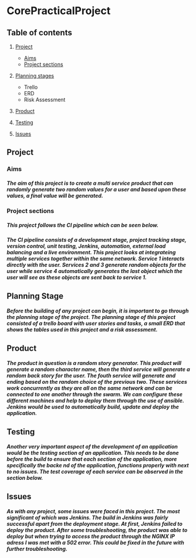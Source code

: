 # **CorePracticalProject**

## **Table of contents**

1. [Project](#project) 
    - [Aims](#aims) 
    - [Project sections](#project-sections)

2. [Planning stages](#planning-stage)
    - Trello
    - ERD
    - Risk Assessment

3. [Product](#product)

4. [Testing](#testing)

5. [Issues](#issues)

## **Project**
### Aims
##### The aim of this project is to create a multi service product that can randomly generate two random values for a user and based upon these values, a final value will be generated.

### Project sections 
##### This project follows the CI pipeline which can be seen below. 

##### The CI pipeline consists of a development stage, project tracking stage, version control, unit testing, Jenkins, automation, external load balancing and a live environment. This project looks at integrateing multiple services together within the same network. Service 1 interacts directly with the user. Services 2 and 3 generate random objects for the user while service 4 automatically generates the last object which the user will see as these objects are sent back to service 1. 

## Planning Stage
##### Before the building of any project can begin, it is important to go through the planning stage of the project. The planning stage of this project consisted of a trello board with user stories and tasks, a small ERD that shows the tables used in this project and a risk assessment. 

## **Product**
##### The product in question is a random story generator. This product will generate a random character name, then the third service will generate a random back story for the user. The fouth service will generate and ending based on the random choice of the previous two. These services work concurrently as they are all on the same network and can be connected to one another through the swarm. We can configure these different machines and help to deploy them through the use of ansible. Jenkins would be used to automatically build, update and deploy the application.

## Testing
##### Another very important aspect of the development of an application would be the testing section of an application. This needs to be done before the build to ensure that each section of the application, more specifically the backe nd of the application, functions properly with next to no issues. The test coverage of each service can be observed in the section below. 

## Issues 
##### As with any project, some issues were faced in this project. The most significant of which was Jenkins. The build in Jenkins was fairly successful apart from the deployment stage. At first, Jenkins failed to deploy the product. After some troubleshooting, the product was able to deploy but when trying to access the product through the NGINX IP adress I was met with a 502 error. This could be fixed in the future with further troubleshooting. 